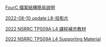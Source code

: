 

[FourC 檔案結構簡易說明](./FOURC_FILE.md)

[2022-08-10 update L8-投影片](./files/L8-20220810.pdf)

[2022 NSRRC TPS09A L4 課程補充教材](./01-3D-Movie.md)

[2022 NSRRC TPS09A L4 Supporting Material](./02-3D-Movie-ENG.md)

